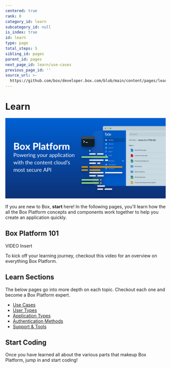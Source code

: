 ```yaml
---
centered: true
rank: 0
category_id: learn
subcategory_id: null
is_index: true
id: learn
type: page
total_steps: 5
sibling_id: pages
parent_id: pages
next_page_id: learn/use-cases
previous_page_id: ''
source_url: >-
  https://github.com/box/developer.box.com/blob/main/content/pages/learn/index.md
---
```

# Learn

<ImageFrame center>

![Learn](images/header.png)

</ImageFrame>

If you are new to Box, **start** here!
In the following pages, you'll learn how the all the Box Platform
concepts and components work together to help you create an application quickly.

## Box Platform 101

VIDEO Insert

To kick off your learning journey, checkout this video for an overview
on everything Box Platform.

## Learn Sections

The below pages go into more depth on each topic. Checkout each one and become
a Box Platform expert.

- [Use Cases][usecases]
- [User Types][usertypes]
- [Application Types][apptypes]
- [Authentication Methods][authtypes]
- [Support & Tools][supporttools]

## Start Coding

Once you have learned all about the various parts that makeup Box Platform,
jump in and start coding!

[usecases]:page://learn/use-cases
[usertypes]:page://learn/user-types
[apptypes]:page://learn/application-types
[authtypes]:page://learn/authentication-methods
[supporttools]:page://learn/support-and-tools